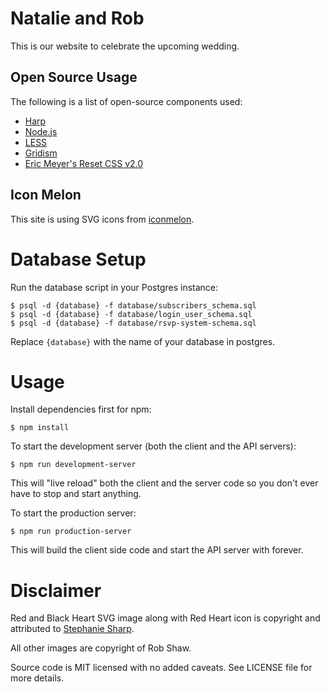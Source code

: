 # Natalie and Rob

This is our website to celebrate the upcoming wedding.

## Open Source Usage

The following is a list of open-source components used:

* [Harp](http://harpjs.com/)
* [Node.js](http://nodejs.org/)
* [LESS](http://lesscss.org/)
* [Gridism](http://cobyism.com/gridism/)
* [Eric Meyer's Reset CSS v2.0](http://meyerweb.com/eric/tools/css/reset/)

## Icon Melon

This site is using SVG icons from [iconmelon](http://iconmelon.com/).

# Database Setup

Run the database script in your Postgres instance:

    $ psql -d {database} -f database/subscribers_schema.sql
    $ psql -d {database} -f database/login_user_schema.sql
    $ psql -d {database} -f database/rsvp-system-schema.sql
    
Replace `{database}` with the name of your database in postgres.

# Usage

Install dependencies first for npm:

    $ npm install

To start the development server (both the client and the API servers):

    $ npm run development-server
    
This will "live reload" both the client and the server code so you don't ever have to stop and start anything.

To start the production server:

    $ npm run production-server
    
This will build the client side code and start the API server with forever.

# Disclaimer

Red and Black Heart SVG image along with Red Heart icon is copyright and attributed to [Stephanie Sharp](https://www.etsy.com/people/SincerelySweets/).

All other images are copyright of Rob Shaw.

Source code is MIT licensed with no added caveats. See LICENSE file for more details.
